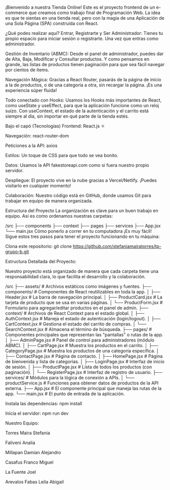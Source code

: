 ¡Bienvenido a nuestra Tienda Online!
Este es el proyecto frontend de un e-commerce que creamos como trabajo final de Programación Web. La idea es que te sientas en una tienda real, pero con la magia de una Aplicación de una Sola Página (SPA) construida con React.

¿Qué podes realizar aquí?
Entrar, Registrarte y Ser Administrador: Tienes tu propio espacio para iniciar sesión o registrarte. Una vez que entras como administrador.

Gestión de Inventario (ABMC): Desde el panel de administrador, puedes dar de Alta, Baja, Modificar y Consultar productos. Y como pensamos en grande, las listas de productos tienen paginación para que sea fácil navegar por cientos de ítems.

Navegación Mágica: Gracias a React Router, pasarás de la página de inicio a la de productos, o de una categoría a otra, sin recargar la página. ¡Es una experiencia súper fluida!

Todo conectado con Hooks: Usamos los Hooks más importantes de React, como useState y useEffect, para que la aplicación funcione como un reloj suizo. Con useContext, el estado de la autenticación y el carrito está siempre al día, sin importar en qué parte de la tienda estés.

Bajo el capó (Tecnologías)
Frontend: React.js ⚛️

Navegación: react-router-dom

Peticiones a la API: axios

Estilos: Un toque de CSS para que todo se vea bonito.

Datos: Usamos la API fakestoreapi.com como si fuera nuestro propio servidor.

Despliegue: El proyecto vive en la nube gracias a Vercel/Netlify. ¡Puedes visitarlo en cualquier momento!

Colaboración: Nuestro código está en GitHub, donde usamos Git para trabajar en equipo de manera organizada.

Estructura del Proyecto
La organización es clave para un buen trabajo en equipo. Así es como ordenamos nuestras carpetas:

/src
├── components
├── context
├── pages
├── services
├── App.jsx
└── main.jsx
Cómo ponerlo a correr en tu computadora
¡Es muy fácil! Sigue estos tres pasos para tener el proyecto funcionando en tu máquina:

Clona este repositorio:
git clone https://github.com/stefaniamairatorres/tp-grupo-b.git


Estructura Detallada del Proyecto:

Nuestro proyecto está organizado de manera que cada carpeta tiene una responsabilidad clara, lo que facilita el desarrollo y la colaboración.

/src
├── assets/                  # Archivos estáticos como imágenes y fuentes.
├── components/              # Componentes de React reutilizables en toda la app.
│   ├── Header.jsx           # La barra de navegación principal.
│   ├── ProductCard.jsx      # La tarjeta de producto que se usa en varias páginas.
│   └── ProductForm.jsx      # Formulario para agregar/editar productos en el panel de admin.
├── context/                 # Archivos de React Context para el estado global.
│   ├── AuthContext.jsx      # Maneja el estado de autenticación (login/logout).
│   ├── CartContext.jsx      # Gestiona el estado del carrito de compras.
│   └── SearchContext.jsx    # Almacena el término de búsqueda.
├── pages/                   # Componentes principales que representan las "pantallas" o rutas de la app.
│   ├── AdminPage.jsx        # Panel de control para administradores (módulo ABMC).
│   ├── CartPage.jsx         # Muestra los productos en el carrito.
│   ├── CategoryPage.jsx     # Muestra los productos de una categoría específica.
│   ├── ContactPage.jsx      # Página de contacto.
│   ├── HomePage.jsx         # Página de bienvenida y lista de categorías.
│   ├── LoginPage.jsx        # Interfaz de inicio de sesión.
│   ├── ProductPage.jsx      # Lista de todos los productos (con paginación).
│   └── RegisterPage.jsx     # Interfaz de registro de usuario.
├── services/                # Módulos para la lógica de conexión a APIs.
│   └── productService.js    # Funciones para obtener datos de productos de la API externa.
├── App.jsx                  # El componente principal que maneja las rutas de la app.
└── main.jsx                 # El punto de entrada de la aplicación.

Instala las dependencias:
npm install

Inicia el servidor:
npm run dev

Nuestro Equipo:

Torres Maira Stefania

Faliveni Analia

Millapan Damian Alejandro

Casafus Franco Miguel

La Fuente Joel

Arevalos Fabas Leila Abigail
